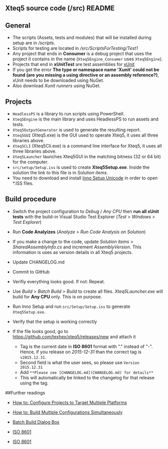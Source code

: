 ## Xteq5 source code (/src) README


## General

 - The scripts (Assets, tests and modules) that will be installed during setup are in _/scripts_.
 - Scripts for testing are located in _/src/ScriptsForTesting/Test1_
 - Any project that ends in **Consumer** is a debug project that uses the project it contains in the name (`Xteq5Engine_Consumer` uses `Xteq5Engine`).
 - Projects that end in **xUnitTest** are test assemblies for [xUnit](https://github.com/xunit/xunit)
 - If you get the error __The type or namespace name 'Xunit' could not be found (are you missing a using directive or an assembly reference?)__, xUnit needs to be downloaded using NuGet.
 - Also download _Xunit runners_ using NuGet. 

## Projects
 - `HeadlessPS` is a library to run scripts using PowerShell.
 - `Xteq5Engine` is the main library and uses HeadlessPS to run assets and tests.
 - `Xteq5OutputGenerator` is used to generate the resulting report.
 - `Xteq5GUI` (Xteq5.exe) is the GUI used to operate Xteq5, it uses all three libraries above.
 - `Xteq5CLI` (Xteq5Cli.exe) is a command line interface for Xteq5, it uses all three libraries above.
 - `Xteq5Launcher` launches Xteq5GUI in the matching bitness (32 or 64 bit) for the computer. 
 - `src/setup/Setup.iss` is used to create **Xteq5Setup.exe**. Inside the solution the link to this file is in _Solution items_. 
 - You need to download and install [Inno Setup Unicode](http://www.jrsoftware.org/isdl.php) in order to open *.ISS files.
  

## Build procedure

  - Switch the project configuration to _Debug_ / _Any CPU_ then **run all xUnit tests** with the build-in Visual Studio Test Explorer (_Test_ > _Windows_ > _Test Explorer_)
  
  - Run **Code Analyizes** (_Analyze_ > _Run Code Analysis on Solution_)
  
  - If you make a change to the code, update _Solution items_ > _SharedAssemblyInfo.cs_ and increment _AssemblyVersion_. This information is uses as version details in all Xteq5 projects.
     
  - Update CHANGELOG.md

  - Commit to GitHub
  
  - Verifiy everything looks good. If not: Repeat.  
  
  - Use _Build_ > _Batch Build_ > _Build_ to create all files. _Xteq5Launcher.exe_ will build for **Any CPU** only. This is on purpose. 

  - Run Inno Setup and run `src/Setup/Setup.iss` to generate `Xteq5Setup.exe`.

  - Verify that the setup is working correctly
   
  - If the file looks good, go to https://github.com/texhex/xteq5/releases/new and attach it  
     
     - Tag is the current date in **ISO 8601** format with "." instead of "-". Hence, if you release on _2015-12-31_ than the correct tag is 
	    `v2015.12.31`.  
     - Second field is what the user sees, so please use 
	    `Version 2015.12.31`
     - Add 
	    `**Please see [CHANGELOG.md](CHANGELOG.md) for details**`
	 - This will automatically be linked to the changelog for that release using the tag.  
   
    
    
##Further readings
 
  * [How to: Configure Projects to Target Multiple Platforms](http://msdn.microsoft.com/en-us/library/ms165408.aspx)
  
  * [How to: Build Multiple Configurations Simultaneously](http://msdn.microsoft.com/en-us/library/jj651644.aspx)

  * [Batch Build Dialog Box](http://msdn.microsoft.com/en-us/library/169az28z%28v=vs.90%29.aspx)
 
  * [ISO 8601](http://xkcd.com/1179/)
  
  * [ISO 8601](http://en.wikipedia.org/wiki/ISO_8601) 

